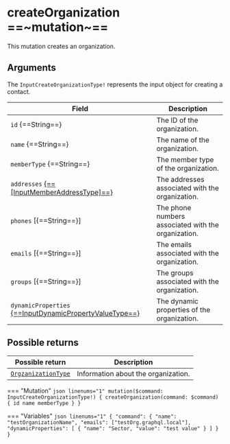 # createOrganization ==~mutation~==

This mutation creates an organization.

## Arguments

The `InputCreateOrganizationType!` represents the input object for creating a contact.

| Field                                                                                 | Description                                           |
|---------------------------------------------------------------------------------------|-------------------------------------------------------|
| `id` {==String==}                                                                     | The ID of the organization.                           |
| `name` {==String==}                                                                   | The name of the organization.                         |
| `memberType` {==String==}                                                             | The member type of the organization.                  |
| `addresses` [{==[InputMemberAddressType]==}](../Objects/InputMemberAddressType.md)    | The addresses associated with the organization.       |
| `phones` [{==String==}]                                                               | The phone numbers associated with the organization.   |
| `emails` [{==String==}]                                                               | The emails associated with the organization.          |
| `groups` [{==String==}]                                                               | The groups associated with the organization.          |
| `dynamicProperties` [{==InputDynamicPropertyValueType==}](../Objects/InputDynamicPropertyValueType.md) | The dynamic properties of the organization. |

## Possible returns

| Possible return                                          	| Description                                         	|
|---------------------------------------------------------	|-----------------------------------------------------	|
| [`OrgzanizationType`](../Objects/OrganizationType.md)     | Information about the organization.                	|


=== "Mutation"
    ```json linenums="1"
    mutation($command: InputCreateOrganizationType!) {
    createOrganization(command: $command) {
        id
        name
        memberType
    }
    }
    ```

=== "Variables"
    ```json linenums="1"
    {
    "command": {
        "name": "testOrganizationName",
        "emails": ["testOrg.graphql.local"],
        "dynamicProperties": [
        {
            "name": "Sector,
            "value": "test value"
        }
        ]
    }
    }
    ```
